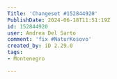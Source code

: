 ```yaml
---
Title: 'Changeset #152844920'
PublishDate: 2024-06-18T11:51:19Z
id: 152844920
user: Andrea Del Sarto
comment: 'fix #NaturKosovo'
created_by: iD 2.29.0
tags:
- Montenegro

---
```

